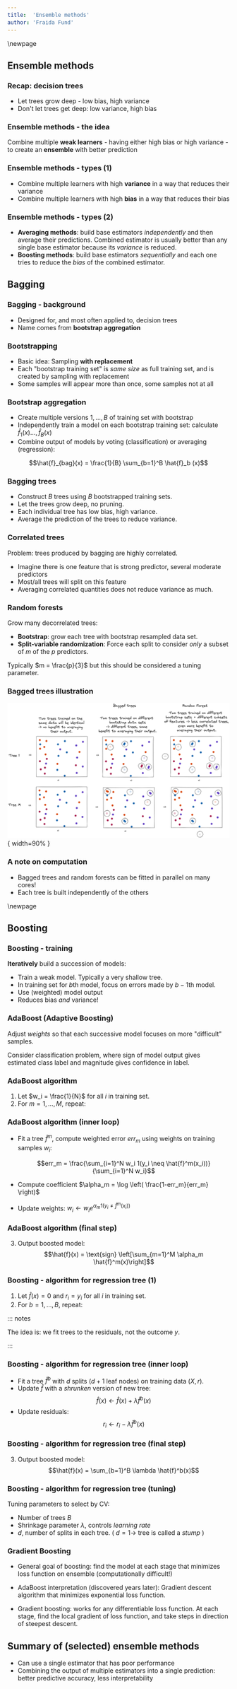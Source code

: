```yaml
---
title:  'Ensemble methods'
author: 'Fraida Fund'
---
```



\newpage

## Ensemble methods

### Recap: decision trees

* Let trees grow deep - low bias, high variance
* Don't let trees get deep: low variance, high bias


### Ensemble methods - the idea

Combine multiple **weak learners** - having either high bias or high variance - 
to create an **ensemble** with better prediction

### Ensemble methods - types (1)

* Combine multiple learners with high **variance** in a way that reduces their variance
* Combine multiple learners with high **bias** in a way that reduces their bias

### Ensemble methods - types (2)

* **Averaging methods**: build base estimators *independently* and then average their predictions. Combined estimator is usually better than any single base estimator because its *variance* is reduced.
* **Boosting methods**: build base estimators *sequentially* and each one tries to reduce the *bias* of the combined estimator. 


## Bagging

### Bagging - background

* Designed for, and most often applied to, decision trees
* Name comes from **bootstrap aggregation** 

### Bootstrapping

* Basic idea: Sampling **with replacement**
* Each "bootstrap training set" is *same size* as full training set, and is created by sampling with replacement
* Some samples will appear more than once, some samples not at all

### Bootstrap aggregation

* Create multiple versions $1, \ldots, B$ of training set with bootstrap 
* Independently train a model on each bootstrap training set: calculate $\hat{f}_1(x) \ldots, \hat{f}_B(x)$
* Combine output of models by voting (classification) or averaging (regression): 

$$\hat{f}_{bag}(x) = \frac{1}{B} \sum_{b=1}^B \hat{f}_b (x)$$



### Bagging trees

* Construct $B$ trees using $B$ bootstrapped training sets. 
* Let the trees grow deep, no pruning.
* Each individual tree has low bias, high variance.
* Average the prediction of the trees to reduce variance.


### Correlated trees

Problem: trees produced by bagging are highly correlated.

* Imagine there is one feature that is strong predictor, several moderate predictors
* Most/all trees will split on this feature
* Averaging correlated quantities does not reduce variance as much.

### Random forests

Grow many decorrelated trees:

* **Bootstrap**: grow each tree with bootstrap resampled data set.
* **Split-variable randomization**: Force each split to consider _only_ a subset of $m$ of the $p$ predictors.

Typically $m = \frac{p}{3}$ but this should be considered a tuning parameter.

### Bagged trees illustration

![Identical data, bootstrapped data, and bootstrapped data with split variable randomization. ](../images/5-ensemble-trees.png){ width=90% }

### A note on computation

* Bagged trees and random forests can be fitted in parallel on many cores!
* Each tree is built independently of the others

\newpage

## Boosting

### Boosting - training

**Iteratively** build a succession of models:

* Train a weak model. Typically a very shallow tree.
* In training set for $b$th model, focus on errors made by $b-1$th model.
* Use (weighted) model output
* Reduces bias _and_ variance!


### AdaBoost (Adaptive Boosting)

Adjust *weights* so that each successive model focuses on more "difficult" samples.

Consider classification problem, where sign of model output gives estimated class label and magnitude gives confidence in label.

### AdaBoost algorithm


1. Let $w_i = \frac{1}{N}$ for all $i$ in training set.
2. For $m=1,\ldots,M$, repeat:

### AdaBoost algorithm (inner loop)

* Fit a tree $\hat{f}^m$, compute weighted error $err_m$ using weights on training samples $w_i$:

  $$err_m = \frac{\sum_{i=1}^N w_i 1(y_i \neq \hat{f}^m(x_i))}{\sum_{i=1}^N w_i}$$

* Compute coefficient $\alpha_m = \log \left( \frac{1-err_m}{err_m} \right)$

* Update weights: $w_i \leftarrow w_i e^{\alpha_m 1(y_i \neq \hat{f}^m(x_i))}$

### AdaBoost algorithm (final step)

3. Output boosted model:
$$\hat{f}(x) = \text{sign} \left[\sum_{m=1}^M \alpha_m \hat{f}^m(x)\right]$$


### Boosting - algorithm for regression tree (1)

1. Let $\hat{f}(x)=0$ and $r_i = y_i$ for all $i$ in training set.
2. For $b=1,\ldots,B$, repeat:


::: notes

The idea is: we fit trees to the residuals, not the outcome $y$. 

:::


### Boosting - algorithm for regression tree (inner loop)

* Fit a tree $\hat{f}^b$ with $d$ splits ($d+1$ leaf nodes) on training data $(X,r)$.
* Update $\hat{f}$ with a *shrunken* version of new tree:
  $$\hat{f}(x) \leftarrow \hat{f}(x) + \lambda \hat{f}^b(x)$$
* Update residuals:
  $$r_i \leftarrow r_i - \lambda \hat{f}^b(x)$$


### Boosting - algorithm for regression tree (final step)

3. Output boosted model:
$$\hat{f}(x) = \sum_{b=1}^B \lambda \hat{f}^b(x)$$

### Boosting - algorithm for regression tree (tuning)

Tuning parameters to select by CV:

* Number of trees $B$
* Shrinkage parameter $\lambda$, controls *learning rate*
* $d$, number of splits in each tree. ( $d=1 \rightarrow$ tree is called a *stump* )

### Gradient Boosting

* General goal of boosting: find the model at each stage that minimizes loss function on ensemble (computationally difficult!)

* AdaBoost interpretation (discovered years later): Gradient descent algorithm that minimizes exponential loss function.

* Gradient boosting: works for any differentiable loss function. At each stage, find the local gradient of loss function, and take steps in direction of steepest descent.


## Summary of (selected) ensemble methods

* Can use a single estimator that has poor performance
* Combining the output of multiple estimators into a single prediction: better predictive accuracy, less interpretability
